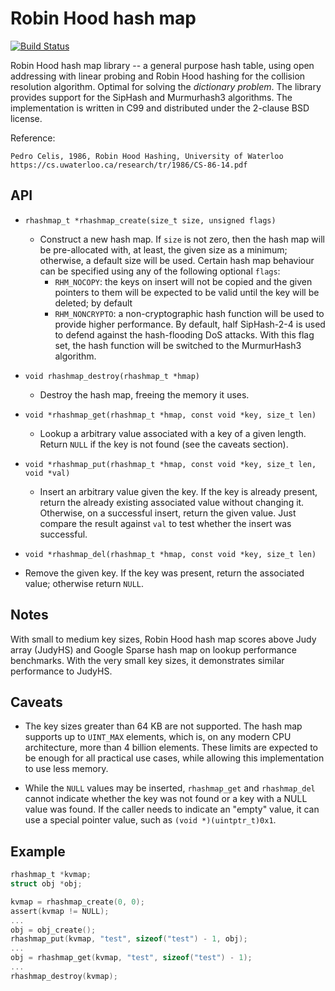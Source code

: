 # Robin Hood hash map

[![Build Status](https://travis-ci.org/rmind/rhashmap.svg?branch=master)](https://travis-ci.org/rmind/rhashmap)

Robin Hood hash map library -- a general purpose hash table, using open
addressing with linear probing and Robin Hood hashing for the collision
resolution algorithm.  Optimal for solving the _dictionary problem_.
The library provides support for the SipHash and Murmurhash3 algorithms.
The implementation is written in C99 and distributed under the 2-clause
BSD license.

Reference:

	Pedro Celis, 1986, Robin Hood Hashing, University of Waterloo
	https://cs.uwaterloo.ca/research/tr/1986/CS-86-14.pdf

## API

* `rhashmap_t *rhashmap_create(size_t size, unsigned flags)`
  * Construct a new hash map.  If `size` is not zero, then the hash map
  will be pre-allocated with, at least, the given size as a minimum;
  otherwise, a default size will be used.  Certain hash map behaviour can
  be specified using any of the following optional `flags`:
    * `RHM_NOCOPY`: the keys on insert will not be copied and the given
    pointers to them will be expected to be valid until the key will be
    deleted; by default
    * `RHM_NONCRYPTO`: a non-cryptographic hash function will be used to
    provide higher performance.  By default, half SipHash-2-4 is used to
    defend against the hash-flooding DoS attacks.  With this flag set,
    the hash function will be switched to the MurmurHash3 algorithm.

* `void rhashmap_destroy(rhashmap_t *hmap)`
  * Destroy the hash map, freeing the memory it uses.

* `void *rhashmap_get(rhashmap_t *hmap, const void *key, size_t len)`
  * Lookup a arbitrary value associated with a key of a given length.
  Return `NULL` if the key is not found (see the caveats section). 

* `void *rhashmap_put(rhashmap_t *hmap, const void *key, size_t len, void *val)`
  * Insert an arbitrary value given the key.  If the key is already present,
  return the already existing associated value without changing it.
  Otherwise, on a successful insert, return the given value.  Just compare
  the result against `val` to test whether the insert was successful.

* `void *rhashmap_del(rhashmap_t *hmap, const void *key, size_t len)`
 * Remove the given key.  If the key was present, return the associated
 value; otherwise return `NULL`.

## Notes

With small to medium key sizes, Robin Hood hash map scores above Judy
array (JudyHS) and Google Sparse hash map on lookup performance benchmarks.
With the very small key sizes, it demonstrates similar performance to JudyHS.

## Caveats

* The key sizes greater than 64 KB are not supported.  The hash map supports
up to `UINT_MAX` elements, which is, on any modern CPU architecture, more than
4 billion elements.  These limits are expected to be enough for all practical
use cases, while allowing this implementation to use less memory.

* While the `NULL` values may be inserted, `rhashmap_get` and `rhashmap_del`
cannot indicate whether the key was not found or a key with a NULL value
was found.  If the caller needs to indicate an "empty" value, it can use a
special pointer value, such as `(void *)(uintptr_t)0x1`.

## Example

```c
rhashmap_t *kvmap;
struct obj *obj;

kvmap = rhashmap_create(0, 0);
assert(kvmap != NULL);
...
obj = obj_create();
rhashmap_put(kvmap, "test", sizeof("test") - 1, obj);
...
obj = rhashmap_get(kvmap, "test", sizeof("test") - 1);
...
rhashmap_destroy(kvmap);
```
